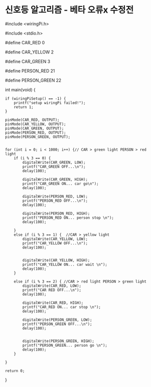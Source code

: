 # 신호등 알고리즘 - 베타 오류x 수정전

#include <wiringPi.h>

#include <stdio.h>

#define CAR_RED 0

#define CAR_YELLOW 2

#define CAR_GREEN 3

#define PERSON_RED 21 

#define PERSON_GREEN 22



int main(void) {

	if (wiringPiSetup() == -1) {
		printf("setup wiringPi failed!");
		return 1;
	}

	pinMode(CAR_RED, OUTPUT);
	pinMode(CAR_YELLOW, OUTPUT);
	pinMode(CAR_GREEN, OUTPUT);
	pinMode(PERSON_RED, OUTPUT);
	pinMode(PERSON_GREEN, OUTPUT);


	for (int i = 0; i < 1000; i++) {// CAR > green light PERSON > red light
		if (i % 3 == 0) {
			digitalWrite(CAR_GREEN, LOW);
			printf("CAR_GREEN OFF...\n");
			delay(100);

			digitalWrite(CAR_GREEN, HIGH);
			printf("CAR_GREEN ON... car go\n");
			delay(100);

			digitalWrite(PERSON_RED, LOW);
			printf("PERSON_RED OFF...\n");
			delay(100);

			digitalWrite(PERSON_RED, HIGH);
			printf("PERSON_RED ON... person stop \n");
			delay(100);

		}
		else if (i % 3 == 1) {  //CAR > yellow light
			digitalWrite(CAR_YELLOW, LOW);
			printf("CAR_YELLOW OFF...\n");
			delay(100);


			digitalWrite(CAR_YELLOW, HIGH);
			printf("CAR_YELLOW ON... car wait \n");
			delay(100);
		}

		else if (i % 3 == 2) { //CAR > red light PERSON > green light
			digitalWrite(CAR_RED, LOW);
			printf("CAR RED OFF...\n");
			delay(100);

			digitalWrite(CAR_RED, HIGH);
			printf("CAR_RED ON... car stop \n");
			delay(100);

			digitalWrite(PERSON_GREEN, LOW);
			printf("PERSON_GREEN OFF...\n");
			delay(100);


			digitalWrite(PERSON_GREEN, HIGH);
			printf("PERSON_GREEN... person go \n");
			delay(100);
		}

	}
	
	return 0;
	
}

